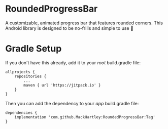 # RoundedProgressBar
A customizable, animated progress bar that features rounded corners. This Android library is designed to be no-frills and simple to use 🎉

# Gradle Setup
If you don't have this already, add it to your *root* build.gradle file:
```
allprojects {
    repositories {
        ...
        maven { url 'https://jitpack.io' }
    }
}
```

Then you can add the dependency to your *app* build.gradle file:
```
dependencies {
    implementation 'com.github.MackHartley:RoundedProgressBar:Tag'
}
```
